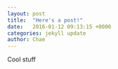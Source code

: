 ```yaml
---
layout: post
title:  "Here's a post!"
date:   2016-01-12 09:13:15 +0000
categories: jekyll update
author: Chae
---
```


Cool stuff
